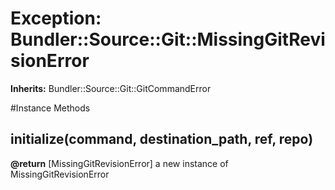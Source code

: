 # Exception: Bundler::Source::Git::MissingGitRevisionError
**Inherits:** Bundler::Source::Git::GitCommandError
    




#Instance Methods
## initialize(command, destination_path, ref, repo) [](#method-i-initialize)

**@return** [MissingGitRevisionError] a new instance of MissingGitRevisionError

